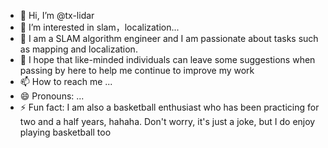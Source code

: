 - 👋 Hi, I’m @tx-lidar
- 👀 I’m interested in slam，localization...
- 🌱 I am a SLAM algorithm engineer and I am passionate about tasks such as mapping and localization.
- 💞️ I hope that like-minded individuals can leave some suggestions when passing by here to help me continue to improve my work
- 📫 How to reach me ...
- 😄 Pronouns: ...
- ⚡ Fun fact: I am also a basketball enthusiast who has been practicing for two and a half years, hahaha. Don't worry, it's just a joke, but I do enjoy playing basketball too


